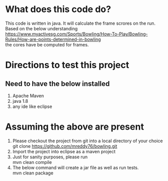 # What does this code do?  
This code is written in java. It will calculate the frame scrores on the run. Based on the below understanding  
https://www.myactivesg.com/Sports/Bowling/How-To-Play/Bowling-Rules/How-are-points-determined-in-bowling  
the cores have be computed for frames.

# Directions to test this project  
Need to have the below installed  
----------------------------------------------------------------------------
1. Apache Maven
2. java 1.8
3. any ide like eclipse

# Assuming the above are present
1. Please checkout the project from git into a local directory of your choice  
   git clone https://github.com/mreddy76/bowling.git  
3. Import the project into eclipse as a maven project
4. Just for sanity purposes, please run  
   mvn clean compile
5. The below command  will create a jar file as well as run tests.  
   mvn clean package
